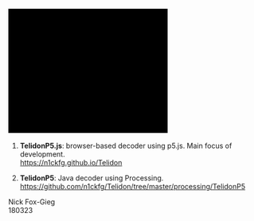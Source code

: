 ![TelidonP5](/images/screenshots/Comp-4_320.gif)

1. **TelidonP5.js**: browser-based decoder using p5.js. Main focus of development.<br>
https://n1ckfg.github.io/Telidon

2. **TelidonP5**: Java decoder using Processing.<br>
https://github.com/n1ckfg/Telidon/tree/master/processing/TelidonP5

Nick Fox-Gieg<br>
180323
